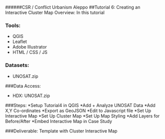 ######CSR / Conflict Urbanism Aleppo
##Tutorial 6: Creating an Interactive Cluster Map 
Overview: In this tutorial

### Tools:
* QGIS
* Leaflet
* Adobe Illustrator
* HTML / CSS / JS
	
### Datasets: 
* UNOSAT.zip

###Data Access:
* HDX: UNOSAT.zip

###Steps:
*Setup Tutorial4 in QGIS
*Add + Analyze UNOSAT Data
*Add X,Y Co-ordinates
*Export as GeoJSON
*Edit to Javascript file
*Set Up Interactive Map
*Set Up Cluster Map
*Set Up Map Styling
*Add Layers for Before/After
*Embed Interactive Map in Case Study

###Deliverable:
Template with Cluster Interactive Map 
